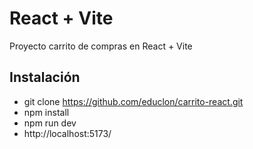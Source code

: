 # React + Vite

Proyecto carrito de compras en React + Vite

## Instalación

- git clone https://github.com/educlon/carrito-react.git
- npm install
- npm run dev
- http://localhost:5173/

